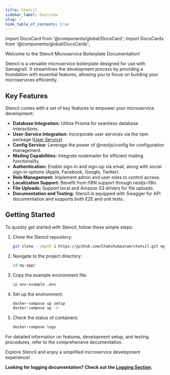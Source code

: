 ```yaml
---
title: Stencil
sidebar_label: Overview
slug: /
hide_table_of_contents: true
---
```

import DocsCard from '@components/global/DocsCard';
import DocsCards from '@components/global/DocsCards';

<head>
  <title>Stencil Docs</title>
</head>
<p>

Welcome to the Stencil Microservice Boilerplate Documentation!

Stencil is a versatile microservice boilerplate designed for use with SamagraX. It streamlines the development process by providing a foundation with essential features, allowing you to focus on building your microservices efficiently.

## Key Features

Stencil comes with a set of key features to empower your microservice development:

- **Database Integration:** Utilize Prisma for seamless database interactions.
- **User-Service Integration:** Incorporate user services via the npm package ([User Service](https://github.com/techsavvyash/user-service)).
- **Config Service:** Leverage the power of @nestjs/config for configuration management.
- **Mailing Capabilities:** Integrate nodemailer for efficient mailing functionality.
- **Authentication:** Enable sign-in and sign-up via email, along with social sign-in options (Apple, Facebook, Google, Twitter).
- **Role Management:** Implement admin and user roles to control access.
- **Localization Support:** Benefit from I18N support through nestjs-i18n.
- **File Uploads:** Support local and Amazon S3 drivers for file uploads.
- **Documentation and Testing:** Stencil is equipped with Swagger for API documentation and supports both E2E and unit tests.

## Getting Started

To quickly get started with Stencil, follow these simple steps:

1. Clone the Stencil repository:

    ```bash
    git clone --depth 1 https://github.com/ChakshuGautam/stencil.git my-app
    ```

2. Navigate to the project directory:

    ```bash
    cd my-app/
    ```

3. Copy the example environment file:

    ```bash
    cp env-example .env
    ```

4. Set up the environment:

    ```bash
    docker-compose up setup
    docker-compose up -d
    ```

5. Check the status of containers:

    ```bash
    docker-compose logs
    ```

For detailed information on features, development setup, and testing procedures, refer to the comprehensive documentation.

Explore Stencil and enjoy a simplified microservice development experience!

**Looking for logging documentation? Check out the [Logging Section](/logging/overview).**
</p>
